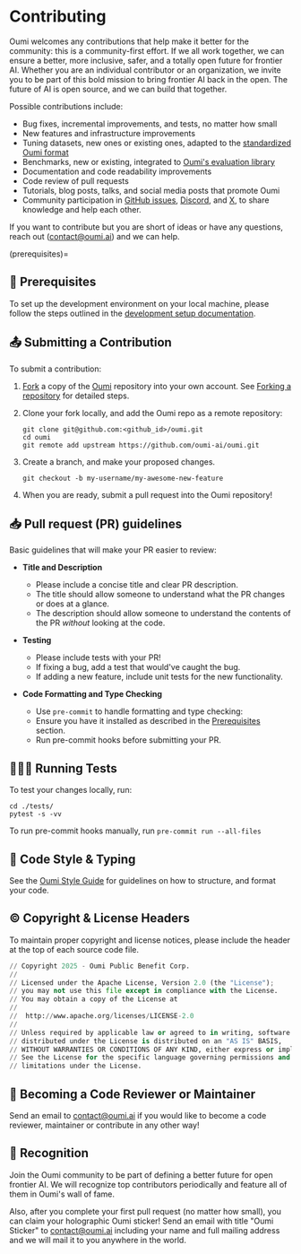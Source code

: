 # Contributing

Oumi welcomes any contributions that help make it better for the community: this is a community-first effort. If we all work together, we can ensure a better, more inclusive, safer, and a totally open future for frontier AI. Whether you are an individual contributor or an organization, we invite you to be part of this bold mission to bring frontier AI back in the open. The future of AI is open source, and we can build that together.

Possible contributions include:

* Bug fixes, incremental improvements, and tests, no matter how small
* New features and infrastructure improvements
* Tuning datasets, new ones or existing ones, adapted to the [standardized Oumi format](/resources/datasets/data_formats)
* Benchmarks, new or existing, integrated to [Oumi's evaluation library](/user_guides/evaluate/evaluate)
* Documentation and code readability improvements
* Code review of pull requests
* Tutorials, blog posts, talks, and social media posts that promote Oumi
* Community participation in [GitHub issues](https://github.com/oumi-ai/oumi/issues), [Discord](https://discord.gg/oumi), and [X](https://x.com/Oumi_PBC), to share knowledge and help each other.

If you want to contribute but you are short of ideas or have any questions, reach out (<contact@oumi.ai>) and we can help.

(prerequisites)=
## 📢 Prerequisites

To set up the development environment on your local machine, please follow the steps outlined in the [development setup documentation](/development/dev_setup).

## 📤 Submitting a Contribution

To submit a contribution:

1. [Fork](https://docs.github.com/en/pull-requests/collaborating-with-pull-requests/working-with-forks/fork-a-repo)
a copy of the [Oumi](https://github.com/oumi-ai/oumi) repository into your own account.
See [Forking a repository](https://docs.github.com/en/pull-requests/collaborating-with-pull-requests/working-with-forks/fork-a-repo#forking-a-repository)
for detailed steps.
2. Clone your fork locally, and add the Oumi repo as a remote repository:

    ```shell
    git clone git@github.com:<github_id>/oumi.git
    cd oumi
    git remote add upstream https://github.com/oumi-ai/oumi.git
    ```

3. Create a branch, and make your proposed changes.

    ```shell
    git checkout -b my-username/my-awesome-new-feature
    ```

4. When you are ready, submit a pull request into the Oumi repository!

## 📥 Pull request (PR) guidelines

Basic guidelines that will make your PR easier to review:

* **Title and Description**
  * Please include a concise title and clear PR description.
  * The title should allow someone to understand what the PR changes or does at a glance.
  * The description should allow someone to understand the contents of the PR *without* looking at the code.

* **Testing**
  * Please include tests with your PR!
  * If fixing a bug, add a test that would've caught the bug.
  * If adding a new feature, include unit tests for the new functionality.

* **Code Formatting and Type Checking**
  * Use `pre-commit` to handle formatting and type checking:
  * Ensure you have it installed as described in the [Prerequisites](#prerequisites) section.
  * Run pre-commit hooks before submitting your PR.

## 🏃🏽‍♀️ Running Tests

To test your changes locally, run:

```shell
cd ./tests/
pytest -s -vv
```

To run pre-commit hooks manually, run `pre-commit run --all-files`

## 🎩 Code Style & Typing

See the [Oumi Style Guide](style_guide.md) for guidelines on how to structure, and format your code.

## ©️ Copyright & License Headers

To maintain proper copyright and license notices, please include the header at the top of each source code file.

```python
// Copyright 2025 - Oumi Public Benefit Corp.
//
// Licensed under the Apache License, Version 2.0 (the "License");
// you may not use this file except in compliance with the License.
// You may obtain a copy of the License at
//
//  http://www.apache.org/licenses/LICENSE-2.0
//
// Unless required by applicable law or agreed to in writing, software
// distributed under the License is distributed on an "AS IS" BASIS,
// WITHOUT WARRANTIES OR CONDITIONS OF ANY KIND, either express or implied.
// See the License for the specific language governing permissions and
// limitations under the License.
```

## 🔗 Becoming a Code Reviewer or Maintainer

Send an email to <contact@oumi.ai> if you would like to become a code reviewer, maintainer or contribute in any other way!

## 🏅 Recognition

Join the Oumi community to be part of defining a better future for open frontier AI. We will recognize top contributors periodically and feature all of them in Oumi's wall of fame.

Also, after you complete your first pull request (no matter how small), you can claim your holographic Oumi sticker! Send an email with title "Oumi Sticker" to <contact@oumi.ai> including your name and full mailing address and we will mail it to you anywhere in the world.
